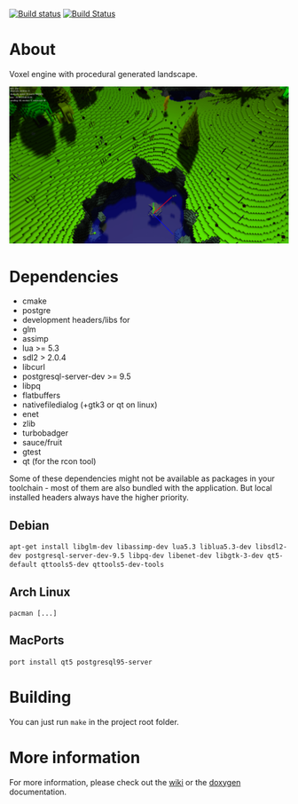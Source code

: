 [![Build status](https://ci.appveyor.com/api/projects/status/556vyuwwg476jn7t?svg=true)](https://ci.appveyor.com/project/mgerhardy/engine)
[![Build Status](https://travis-ci.org/mgerhardy/engine.svg?branch=master)](https://travis-ci.org/mgerhardy/engine)

# About
Voxel engine with procedural generated landscape.

![Screenshot](/screenshots/2016-07-11.png "Status")

# Dependencies
* cmake
* postgre
* development headers/libs for
 * glm
 * assimp
 * lua >= 5.3
 * sdl2 > 2.0.4
 * libcurl
 * postgresql-server-dev >= 9.5
 * libpq
 * flatbuffers
 * nativefiledialog (+gtk3 or qt on linux)
 * enet
 * zlib
 * turbobadger
 * sauce/fruit
 * gtest
 * qt (for the rcon tool)

Some of these dependencies might not be available as packages in your toolchain - most of them are also bundled with the application. But local installed headers always have the higher priority.

## Debian
    apt-get install libglm-dev libassimp-dev lua5.3 liblua5.3-dev libsdl2-dev postgresql-server-dev-9.5 libpq-dev libenet-dev libgtk-3-dev qt5-default qttools5-dev qttools5-dev-tools

## Arch Linux
    pacman [...]

## MacPorts
    port install qt5 postgresql95-server

# Building
You can just run ```make``` in the project root folder.

# More information
For more information, please check out the [wiki](https://gitlab.com/mgerhardy/engine/wikis/home) or the [doxygen](https://mgerhardy.gitlab.io/engine/) documentation.
